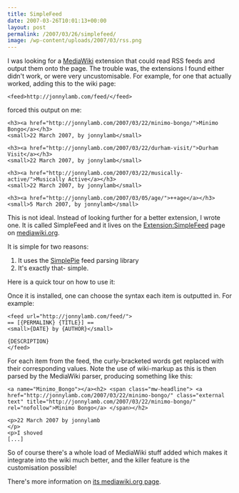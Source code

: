 ```yaml
---
title: SimpleFeed
date: 2007-03-26T10:01:13+00:00
layout: post
permalink: /2007/03/26/simplefeed/
image: /wp-content/uploads/2007/03/rss.png
---
```


I was looking for a [MediaWiki](http://www.mediawiki.org) extension that could read RSS feeds and output them onto the page. The trouble was, the extensions I found either didn't work, or were very uncustomisable. For example, for one that actually worked, adding this to the wiki page:

```
<feed>http://jonnylamb.com/feed/</feed>
```

forced this output on me:

```
<h3><a href="http://jonnylamb.com/2007/03/22/minimo-bongo/">Minimo Bongo</a></h3>
<small>22 March 2007, by jonnylamb</small>

<h3><a href="http://jonnylamb.com/2007/03/22/durham-visit/">Durham Visit</a></h3>
<small>22 March 2007, by jonnylamb</small>

<h3><a href="http://jonnylamb.com/2007/03/22/musically-active/">Musically Active</a></h3>
<small>22 March 2007, by jonnylamb</small>

<h3><a href="http://jonnylamb.com/2007/03/05/age/">++age</a></h3>
<small>5 March 2007, by jonnylamb</small>
```

This is not ideal. Instead of looking further for a better extension,
I wrote one. It is called SimpleFeed and it lives on the
[Extension:SimpleFeed](http://www.mediawiki.org/wiki/Extension:SimpleFeed)
page on [mediawiki.org](http://www.mediawiki.org).

It is simple for two reasons:
1. It uses the [SimplePie](http://simplepie.org) feed parsing library
2. It's exactly that- simple.

Here is a quick tour on how to use it:

Once it is installed, one can choose the syntax each item is outputted in. For example:

```
<feed url="http://jonnylamb.com/feed/">
== [{PERMALINK} {TITLE}] ==
<small>{DATE} by {AUTHOR}</small>

{DESCRIPTION}
</feed>
```

For each item from the feed, the curly-bracketed words get replaced
with their corresponding values. Note the use of wiki-markup as this
is then parsed by the MediaWiki parser, producing something like this:

```
<a name="Minimo_Bongo"></a><h2> <span class="mw-headline"> <a href="http://jonnylamb.com/2007/03/22/minimo-bongo/" class="external text" title="http://jonnylamb.com/2007/03/22/minimo-bongo/" rel="nofollow">Minimo Bongo</a> </span></h2>

<p>22 March 2007 by jonnylamb
</p>
<p>I shoved
[...]
```

So of course there's a whole load of MediaWiki stuff added which makes
it integrate into the wiki much better, and the killer feature is the
customisation possible!

There's more information on [its mediawiki.org
page](http://www.mediawiki.org/wiki/Extension:SimpleFeed).
